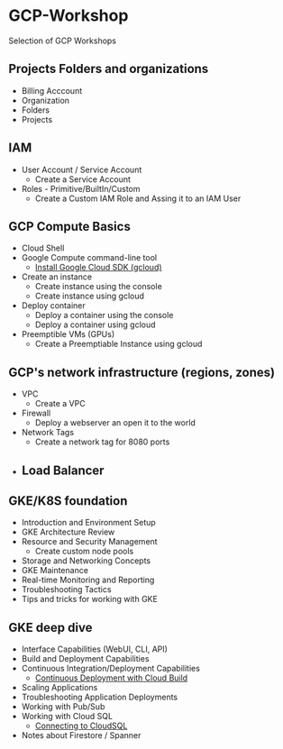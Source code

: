# GCP-Workshop
Selection of GCP Workshops


## Projects Folders and organizations 
- Billing Acccount
- Organization
- Folders
- Projects

## IAM

- User Account / Service Account
  - Create a Service Account
- Roles - Primitive/BuiltIn/Custom
  - Create a Custom IAM Role and Assing it to an IAM User 


## GCP Compute Basics
- Cloud Shell
- Google Compute command-line tool
  - [Install Google Cloud SDK (gcloud)](https://cloud.google.com/sdk/docs/downloads-versioned-archives) 
- Create an instance
  - Create instance using the console
  - Create instance using gcloud
- Deploy container
  - Deploy a container using the console
  - Deploy a container using gcloud
- Preemptible VMs (GPUs)
  - Create a Preemptiable Instance using gcloud

## GCP's network infrastructure (regions, zones)

- VPC
  - Create a VPC
- Firewall
  - Deploy a webserver an open it to the world
- Network Tags
  - Create a network tag for 8080 ports
- Load Balancer
  - 


## GKE/K8S foundation
- Introduction and Environment Setup
- GKE Architecture Review
- Resource and Security Management
  - Create custom node pools
- Storage and Networking Concepts
- GKE Maintenance
- Real-time Monitoring and Reporting
- Troubleshooting Tactics
- Tips and tricks for working with GKE



## GKE deep dive
- Interface Capabilities (WebUI, CLI, API)
- Build and Deployment Capabilities
- Continuous Integration/Deployment Capabilities
  - [Continuous Deployment with Cloud Build](https://codelabs.developers.google.com/codelabs/cloud-builder-gke-continuous-deploy/index.html?index=..%2F..index#0)
- Scaling Applications
- Troubleshooting Application Deployments
- Working with Pub/Sub 
- Working with Cloud SQL
  - [Connecting to CloudSQL](https://codelabs.developers.google.com/codelabs/connecting-to-cloud-sql/index.html?index=..%2F..index#0) 
- Notes about Firestore / Spanner
